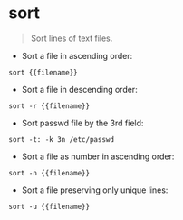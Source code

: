 # sort

> Sort lines of text files.

- Sort a file in ascending order:

`sort {{filename}}`

- Sort a file in descending order:

`sort -r {{filename}}`

- Sort passwd file by the 3rd field:

`sort -t: -k 3n /etc/passwd`

- Sort a file as number in ascending order:

`sort -n {{filename}}`

- Sort a file preserving only unique lines:

`sort -u {{filename}}`
